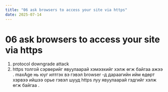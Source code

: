 ```yaml
---
title: "06 ask browsers to access your site via https"
date: 2025-07-14
---
```


# 06 ask browsers to access your site via https

1. protocol downgrade attack
2. https толгой сэрверийг явуулаарай хэмээхийг хэлж өгж байгаа ажээ . maxAge нь юуг илтгэх вэ гэвэл browser -д дараагийн ийм өдөрт хэрвээ ийшээ орье гэвэл шууд https луу явуулаарай гэдгийг хэлж өгж байгаа .
